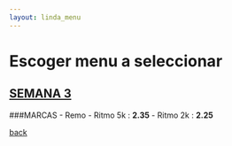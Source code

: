 ```yaml
---
layout: linda_menu
---
```

# Escoger menu a seleccionar

## [SEMANA 3](./linda.html)

###MARCAS
    - Remo
        - Ritmo 5k : **2.35**
        - Ritmo 2k : **2.25**

[back](./)
    